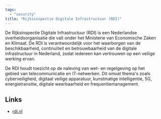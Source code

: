 ```yaml
---
tags:
  - "security"
title: "Rijksinspectie Digitale Infrastructuur (RDI)"
---
```


De Rijksinspectie Digitale Infrastructuur (RDI) is een Nederlandse overheidsorganisatie die valt onder het Ministerie van Economische Zaken en Klimaat. De RDI is verantwoordelijk voor het waarborgen van de beschikbaarheid, continuïteit en betrouwbaarheid van de digitale infrastructuur in Nederland, zodat iedereen kan vertrouwen op een veilige werking ervan.

De RDI houdt toezicht op de naleving van wet- en regelgeving op het gebied van telecommunicatie en IT-netwerken. Dit omvat thema's zoals cyberveiligheid, digitaal veilige apparatuur, kunstmatige intelligentie, 5G, energietransitie, digitale weerbaarheid en frequentiemanagement.

## Links
- [rdi.nl](https://rdi.nl)